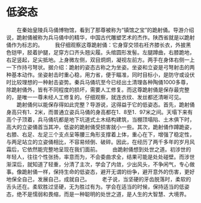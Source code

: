 # 低姿态
　　在秦始皇陵兵马俑博物馆，看到了那尊被称为“镇馆之宝”的跪射俑。导游介绍说，跪射俑被称为兵马俑中的精华，中国古代雕塑艺术的杰作。陕西省就是以跪射俑作为标志的。 
　　我仔细观察这尊跪射俑：它身穿交领右衽齐膝长衣，外披黑色铠甲，胫着护腿，足穿方口齐头翘尖履。头绾圆形发髻。左腿蹲曲，右膝跪地，右足竖起，足尖抵地。上身微左侧，双目炯炯，凝视左前方。两手在身体右侧一上一下作持弓弩状。据介绍：跪射的姿态古称之为坐姿。坐姿和立姿是弓弩射击的两种基本动作。坐姿射击时重心稳，用力省，便于瞄准，同时目标小，是防守或设伏时比较理想的一种射击姿势。秦兵马俑坑至今已经出土清理各种陶俑1000多尊，除跪射俑外，皆有不同程度的损坏，需要人工修复。而这尊跪射俑是保存最完整的，是唯一一尊未经人工修复的。仔细观察，就连衣纹、发丝都还清晰可见。 
　　跪射俑何以能保存得如此完整？导游说，这得益于它的低姿态。首先，跪射俑身高只有1．2米，而普通立姿兵马俑的身高都在1．8至1．97米之间。天塌下来有高个子顶着，兵马俑坑都是地下坑道式土木结构建筑，当棚顶塌陷、土木俱下时，高大的立姿俑首当其冲，低姿的跪射俑受损害就小一些。其次，跪射俑作蹲跪姿，右膝、右足、左足三个支点呈等腰三角形支撑着上体，重心在下，增强了稳定性，与两足站立的立姿俑相比，不容易倾倒、破碎。因此，在经历了两千多年的岁月风霜后，它依然能完整地呈现在我们面前。 
　　由跪射俑想到处世之道。初涉世的年轻人，往往个性张扬，率意而为，不会委曲求全，结果可能是处处碰壁。而涉世渐深后，就知道了轻重，分清了主次，学会了内敛，少出风头，不争闲气，专心做事。像跪射俑一样，保持生命的低姿态，避开无谓的纷争，避开意外的伤害，更好地保全自己，发展自己，成就自己。 
　　老子说，当坚硬的牙齿脱落时，柔软的舌头还在。柔软胜过坚硬，无为胜过有为。学会在适当的时候，保持适当的低姿态，绝不是懦弱和畏缩，而是一种聪明的处世之道，是人生的大智慧、大境界。
 